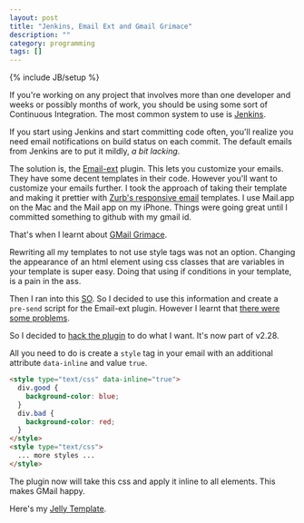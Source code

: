 ```yaml
---
layout: post
title: "Jenkins, Email Ext and Gmail Grimace"
description: ""
category: programming
tags: []
---
```

{% include JB/setup %}

If you're working on any project that involves more than one developer and 
weeks or possibly months of work, you should be using some sort of Continuous 
Integration. The most common system to use is 
[Jenkins](http://jenkins-ci.org/).

If you start using Jenkins and start committing code often, you'll realize you
need email notifications on build status on each commit. The default emails 
from Jenkins are to put it mildly, *a bit lacking*.

The solution is, the 
[Email-ext](https://wiki.jenkins-ci.org/display/JENKINS/Email-ext+plugin)
plugin. This lets you customize your emails. They have some decent templates 
in their code. However you'll want to customize your emails further. I took 
the approach of taking their template and making it prettier with 
[Zurb's responsive email](http://www.zurb.com/playground/responsive-email-templates)
templates. I use Mail.app on the Mac and the Mail app on my iPhone. Things 
were going great until I committed something to github with my gmail id.

That's when I learnt about 
[GMail Grimace](http://www.flickr.com/groups/project-gmail-grimace/).

Rewriting all my templates to not use style tags was not an option. Changing 
the appearance of an html element using css classes that are variables in your 
template is super easy. Doing that using if conditions in your template, is a 
pain in the ass.

Then I ran into this [SO](http://stackoverflow.com/questions/4521557/automatically-convert-style-sheets-to-inline-style).
So I decided to use this information and create a `pre-send` script for the 
Email-ext plugin. However I learnt that [there were some problems](https://groups.google.com/forum/?fromgroups=#!topic/jenkinsci-users/Avme-hTCeDs).

So I decided to [hack the plugin](https://github.com/jenkinsci/email-ext-plugin/pull/60) to do what I want. It's now part of v2.28.

All you need to do is create a `style` tag in your email with an additional
attribute `data-inline` and value `true`.

```html
<style type="text/css" data-inline="true">
  div.good {
  	background-color: blue;
  }
  div.bad {
  	background-color: red;
  }
</style>
<style type="text/css">
  ... more styles ...
</style>
```

The plugin now will take this css and apply it inline to all elements. This
makes GMail happy.

Here's my [Jelly Template](https://gist.github.com/rahulsom/5125421).
<script src="https://gist.github.com/rahulsom/5125421.js">Gist comes here</script>
